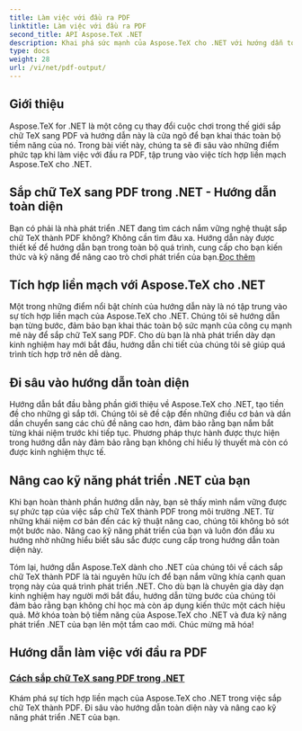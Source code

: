 ```yaml
---
title: Làm việc với đầu ra PDF
linktitle: Làm việc với đầu ra PDF
second_title: API Aspose.TeX .NET
description: Khai phá sức mạnh của Aspose.TeX cho .NET với hướng dẫn toàn diện của chúng tôi về cách sắp chữ TeX thành PDF. Nâng cao kỹ năng phát triển .NET của bạn bằng khả năng tích hợp liền mạch.
type: docs
weight: 28
url: /vi/net/pdf-output/
---
```

## Giới thiệu

Aspose.TeX for .NET là một công cụ thay đổi cuộc chơi trong thế giới sắp chữ TeX sang PDF và hướng dẫn này là cửa ngõ để bạn khai thác toàn bộ tiềm năng của nó. Trong bài viết này, chúng ta sẽ đi sâu vào những điểm phức tạp khi làm việc với đầu ra PDF, tập trung vào việc tích hợp liền mạch Aspose.TeX cho .NET.

## Sắp chữ TeX sang PDF trong .NET - Hướng dẫn toàn diện

Bạn có phải là nhà phát triển .NET đang tìm cách nắm vững nghệ thuật sắp chữ TeX thành PDF không? Không cần tìm đâu xa. Hướng dẫn này được thiết kế để hướng dẫn bạn trong toàn bộ quá trình, cung cấp cho bạn kiến thức và kỹ năng để nâng cao trò chơi phát triển của bạn.[Đọc thêm](./typeset-tex-to-pdf/)

## Tích hợp liền mạch với Aspose.TeX cho .NET

Một trong những điểm nổi bật chính của hướng dẫn này là nó tập trung vào sự tích hợp liền mạch của Aspose.TeX cho .NET. Chúng tôi sẽ hướng dẫn bạn từng bước, đảm bảo bạn khai thác toàn bộ sức mạnh của công cụ mạnh mẽ này để sắp chữ TeX sang PDF. Cho dù bạn là nhà phát triển dày dạn kinh nghiệm hay mới bắt đầu, hướng dẫn chi tiết của chúng tôi sẽ giúp quá trình tích hợp trở nên dễ dàng.

## Đi sâu vào hướng dẫn toàn diện

Hướng dẫn bắt đầu bằng phần giới thiệu về Aspose.TeX cho .NET, tạo tiền đề cho những gì sắp tới. Chúng tôi sẽ đề cập đến những điều cơ bản và dần dần chuyển sang các chủ đề nâng cao hơn, đảm bảo rằng bạn nắm bắt từng khái niệm trước khi tiếp tục. Phương pháp thực hành được thực hiện trong hướng dẫn này đảm bảo rằng bạn không chỉ hiểu lý thuyết mà còn có được kinh nghiệm thực tế.

## Nâng cao kỹ năng phát triển .NET của bạn

Khi bạn hoàn thành phần hướng dẫn này, bạn sẽ thấy mình nắm vững được sự phức tạp của việc sắp chữ TeX thành PDF trong môi trường .NET. Từ những khái niệm cơ bản đến các kỹ thuật nâng cao, chúng tôi không bỏ sót một bước nào. Nâng cao kỹ năng phát triển của bạn và luôn đón đầu xu hướng nhờ những hiểu biết sâu sắc được cung cấp trong hướng dẫn toàn diện này.

Tóm lại, hướng dẫn Aspose.TeX dành cho .NET của chúng tôi về cách sắp chữ TeX thành PDF là tài nguyên hữu ích để bạn nắm vững khía cạnh quan trọng này của quá trình phát triển .NET. Cho dù bạn là chuyên gia dày dạn kinh nghiệm hay người mới bắt đầu, hướng dẫn từng bước của chúng tôi đảm bảo rằng bạn không chỉ học mà còn áp dụng kiến thức một cách hiệu quả. Mở khóa toàn bộ tiềm năng của Aspose.TeX cho .NET và đưa kỹ năng phát triển .NET của bạn lên một tầm cao mới. Chúc mừng mã hóa!
## Hướng dẫn làm việc với đầu ra PDF
### [Cách sắp chữ TeX sang PDF trong .NET](./typeset-tex-to-pdf/)
Khám phá sự tích hợp liền mạch của Aspose.TeX cho .NET trong việc sắp chữ TeX thành PDF. Đi sâu vào hướng dẫn toàn diện này và nâng cao kỹ năng phát triển .NET của bạn.